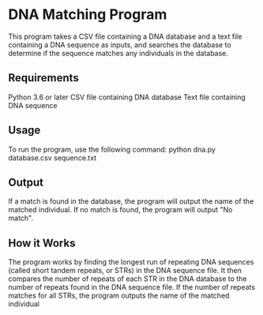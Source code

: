 # DNA Matching Program
This program takes a CSV file containing a DNA database and a text file containing a DNA sequence as inputs, and searches the database to determine if the sequence matches any individuals in the database.

## Requirements
Python 3.6 or later
CSV file containing DNA database
Text file containing DNA sequence

## Usage
To run the program, use the following command:
python dna.py database.csv sequence.txt

## Output
If a match is found in the database, the program will output the name of the matched individual. If no match is found, the program will output "No match".

## How it Works
The program works by finding the longest run of repeating DNA sequences (called short tandem repeats, or STRs) in the DNA sequence file. 
It then compares the number of repeats of each STR in the DNA database to the number of repeats found in the DNA sequence file. 
If the number of repeats matches for all STRs, the program outputs the name of the matched individual

